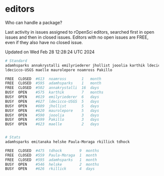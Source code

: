 # editors

Who can handle a package?

Last activity in issues assigned to rOpenSci editors, searched first in open
issues and then in closed issues. Editors with no open issues are FREE, even if
they also have no closed issue.


Updated on Wed Feb 28 12:28:24 UTC 2024

```bash
# Standard
adamhsparks annakrystalli emilyriederer jhollist jooolia karthik ldecicco
ldecicco-USGS maelle maurolepore noamross Pakillo

FREE  CLOSED  #613  noamross       1   month
FREE  CLOSED  #595  adamhsparks    1   month
FREE  CLOSED  #502  annakrystalli  16  days
BUSY  OPEN    #575  karthik        7   months
BUSY  OPEN    #619  emilyriederer  6   days
BUSY  OPEN    #627  ldecicco-USGS  5   days
BUSY  OPEN    #609  jhollist       5   days
BUSY  OPEN    #620  maurolepore    5   days
BUSY  OPEN    #590  jooolia        3   days
BUSY  OPEN    #599  Pakillo        3   days
BUSY  OPEN    #623  maelle         2   days


# Stats
adamhsparks emitanaka helske Paula-Moraga rkillick tdhock

FREE  CLOSED  #475  tdhock        9  months
FREE  CLOSED  #559  Paula-Moraga  1  month
FREE  CLOSED  #595  adamhsparks   1  month
BUSY  OPEN    #546  helske        2  months
BUSY  OPEN    #626  rkillick      4  days
```
